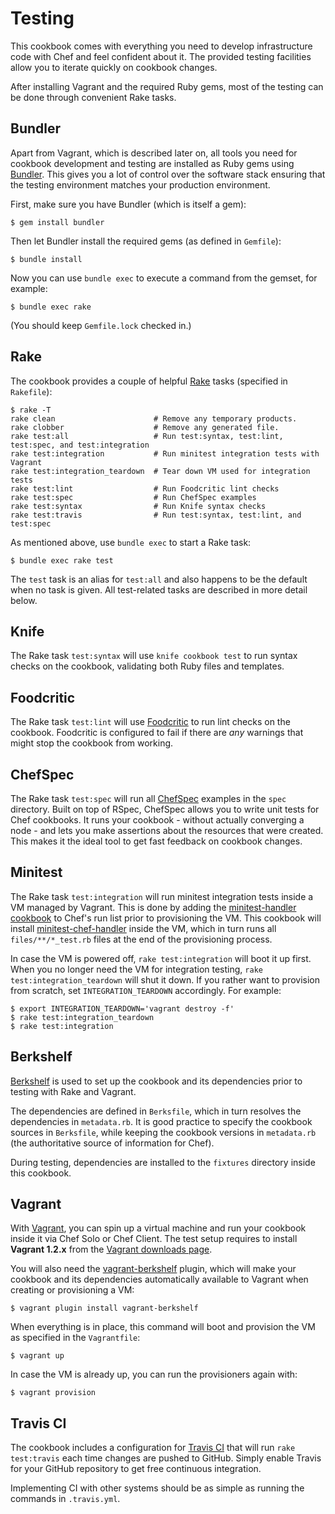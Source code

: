 Testing
=======

This cookbook comes with everything you need to develop infrastructure code with
Chef and feel confident about it. The provided testing facilities allow you to
iterate quickly on cookbook changes.

After installing Vagrant and the required Ruby gems, most of the testing can be
done through convenient Rake tasks.

## Bundler

Apart from Vagrant, which is described later on, all tools you need for cookbook
development and testing are installed as Ruby gems using [Bundler]. This gives
you a lot of control over the software stack ensuring that the testing
environment matches your production environment.

First, make sure you have Bundler (which is itself a gem):

    $ gem install bundler

Then let Bundler install the required gems (as defined in `Gemfile`):

    $ bundle install

Now you can use `bundle exec` to execute a command from the gemset, for example:

    $ bundle exec rake

(You should keep `Gemfile.lock` checked in.)

## Rake

The cookbook provides a couple of helpful [Rake] tasks (specified in
`Rakefile`):

    $ rake -T
    rake clean                      # Remove any temporary products.
    rake clobber                    # Remove any generated file.
    rake test:all                   # Run test:syntax, test:lint, test:spec, and test:integration
    rake test:integration           # Run minitest integration tests with Vagrant
    rake test:integration_teardown  # Tear down VM used for integration tests
    rake test:lint                  # Run Foodcritic lint checks
    rake test:spec                  # Run ChefSpec examples
    rake test:syntax                # Run Knife syntax checks
    rake test:travis                # Run test:syntax, test:lint, and test:spec

As mentioned above, use `bundle exec` to start a Rake task:

    $ bundle exec rake test

The `test` task is an alias for `test:all` and also happens to be the default
when no task is given. All test-related tasks are described in more detail
below.

## Knife

The Rake task `test:syntax` will use `knife cookbook test` to run syntax checks
on the cookbook, validating both Ruby files and templates.

## Foodcritic

The Rake task `test:lint` will use [Foodcritic] to run lint checks on the
cookbook. Foodcritic is configured to fail if there are _any_ warnings that
might stop the cookbook from working.

## ChefSpec

The Rake task `test:spec` will run all [ChefSpec] examples in the `spec`
directory. Built on top of RSpec, ChefSpec allows you to write unit tests for
Chef cookbooks. It runs your cookbook - without actually converging a node - and
lets you make assertions about the resources that were created. This makes it
the ideal tool to get fast feedback on cookbook changes.

## Minitest

The Rake task `test:integration` will run minitest integration tests inside a VM
managed by Vagrant. This is done by adding the [minitest-handler cookbook] to
Chef's run list prior to provisioning the VM. This cookbook will install
[minitest-chef-handler] inside the VM, which in turn runs all
`files/**/*_test.rb` files at the end of the provisioning process.

In case the VM is powered off, `rake test:integration` will boot it up first.
When you no longer need the VM for integration testing, `rake
test:integration_teardown` will shut it down. If you rather want to provision
from scratch, set `INTEGRATION_TEARDOWN` accordingly. For example:

    $ export INTEGRATION_TEARDOWN='vagrant destroy -f'
    $ rake test:integration_teardown
    $ rake test:integration

## Berkshelf

[Berkshelf] is used to set up the cookbook and its dependencies prior to testing
with Rake and Vagrant.

The dependencies are defined in `Berksfile`, which in turn resolves the
dependencies in `metadata.rb`. It is good practice to specify the cookbook
sources in `Berksfile`, while keeping the cookbook versions in `metadata.rb`
(the authoritative source of information for Chef).

During testing, dependencies are installed to the `fixtures` directory inside
this cookbook.

## Vagrant

With [Vagrant], you can spin up a virtual machine and run your cookbook inside
it via Chef Solo or Chef Client. The test setup requires to install **Vagrant
1.2.x** from the [Vagrant downloads page].

You will also need the [vagrant-berkshelf] plugin, which will make your cookbook
and its dependencies automatically available to Vagrant when creating or
provisioning a VM:

    $ vagrant plugin install vagrant-berkshelf

When everything is in place, this command will boot and provision the VM as
specified in the `Vagrantfile`:

    $ vagrant up

In case the VM is already up, you can run the provisioners again with:

    $ vagrant provision

## Travis CI

The cookbook includes a configuration for [Travis CI] that will run `rake
test:travis` each time changes are pushed to GitHub. Simply enable Travis for
your GitHub repository to get free continuous integration.

Implementing CI with other systems should be as simple as running the commands
in `.travis.yml`.


[Berkshelf]: http://berkshelf.com
[Bundler]: http://gembundler.com
[ChefSpec]: https://github.com/acrmp/chefspec
[Foodcritic]: http://acrmp.github.com/foodcritic/
[Rake]: http://rake.rubyforge.org
[Travis CI]: https://travis-ci.org
[Vagrant downloads page]: http://downloads.vagrantup.com/
[Vagrant]: http://vagrantup.com
[minitest-chef-handler]: https://github.com/calavera/minitest-chef-handler
[minitest-handler cookbook]: https://github.com/btm/minitest-handler-cookbook
[vagrant-berkshelf]: https://github.com/RiotGames/vagrant-berkshelf
